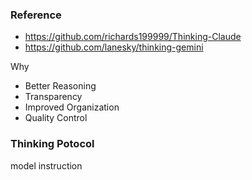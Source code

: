 ### Reference

- https://github.com/richards199999/Thinking-Claude
- https://github.com/lanesky/thinking-gemini

Why
- Better Reasoning
- Transparency
- Improved Organization
- Quality Control

### Thinking Potocol

model instruction





